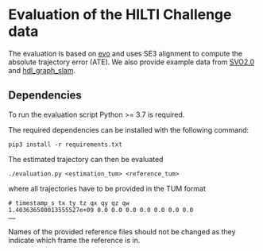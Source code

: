 # Evaluation of the HILTI Challenge data

The evaluation is based on [evo](https://github.com/MichaelGrupp/evo) and uses SE3 alignment to compute the absolute trajectory error (ATE). We also provide example data from [SVO2.0](http://rpg.ifi.uzh.ch/svo2.html) and [hdl_graph_slam](https://github.com/koide3/hdl_graph_slam).

## Dependencies
To run the evaluation script Python >= 3.7 is required.

The required dependencies can be installed with the following command:
```
pip3 install -r requirements.txt
```
The estimated trajectory can then be evaluated

```
./evaluation.py <estimation_tum> <reference_tum>
```
where all trajectories have to be provided in the TUM format 
```
# timestamp_s tx ty tz qx qy qz qw
1.403636580013555527e+09 0.0 0.0 0.0 0.0 0.0 0.0 0.0
…… 
```
Names of the provided reference files should not be changed as they indicate which frame the reference is in.
